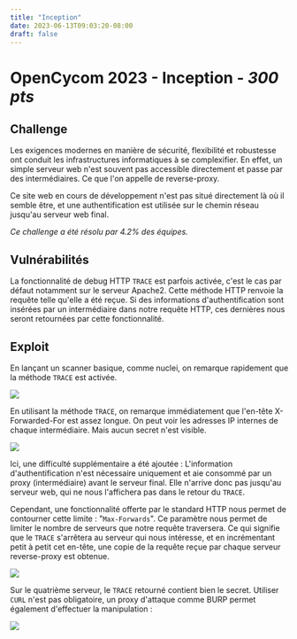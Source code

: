 ```yaml
---
title: "Inception"
date: 2023-06-13T09:03:20-08:00
draft: false
---
```



# OpenCycom 2023 - Inception - *300 pts*

## Challenge

Les exigences modernes en manière de sécurité, flexibilité et robustesse ont conduit les infrastructures informatiques à se complexifier. 
En effet, un simple serveur web n'est souvent pas accessible directement et passe par des intermédiaires. Ce que l'on appelle de reverse-proxy.

Ce site web en cours de développement n'est pas situé directement là où il semble être, et une authentification est utilisée sur le chemin réseau jusqu'au serveur web final.

*Ce challenge a été résolu par 4.2% des équipes.*

## Vulnérabilités

La fonctionnalité de debug HTTP `TRACE` est parfois activée, c'est le cas par défaut notamment sur le serveur Apache2. Cette méthode HTTP renvoie la requête telle qu'elle a été reçue. Si des informations d'authentification sont insérées par un intermédiaire dans notre requête HTTP, ces dernières nous seront retournées par cette fonctionnalité.

## Exploit

En lançant un scanner basique, comme nuclei, on remarque rapidement que la méthode `TRACE` est activée.

![](/images/002/00.png)


En utilisant la méthode `TRACE`, on remarque immédiatement que l'en-tête X-Forwarded-For est assez longue. On peut voir les adresses IP internes de chaque intermédiaire. Mais aucun secret n'est visible.

![](/images/002/01.png)

Ici, une difficulté supplémentaire a été ajoutée : L'information d'authentification n'est nécessaire uniquement et aie consommé par un proxy (intermédiaire) avant le serveur final. Elle n'arrive donc pas jusqu'au serveur web, qui ne nous l'affichera pas dans le retour du `TRACE`.


Cependant, une fonctionnalité offerte par le standard HTTP nous permet de contourner cette limite : "`Max-Forwards`". 
Ce paramètre nous permet de limiter le nombre de serveurs que notre requête traversera. Ce qui signifie que le `TRACE` s'arrêtera au serveur qui nous intéresse, et en incrémentant petit à petit cet en-tête, une copie de la requête reçue par chaque serveur reverse-proxy est obtenue.

![](/images/002/02.png)


Sur le quatrième serveur, le `TRACE` retourné contient bien le secret.
Utiliser `CURL` n'est pas obligatoire, un proxy d'attaque comme BURP permet également d'effectuer la manipulation :

![](/images/002/03.png)

